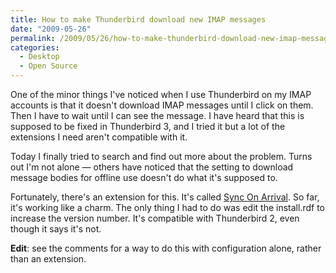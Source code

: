 ```yaml
---
title: How to make Thunderbird download new IMAP messages
date: "2009-05-26"
permalink: /2009/05/26/how-to-make-thunderbird-download-new-imap-messages/
categories:
  - Desktop
  - Open Source
---
```

One of the minor things I've noticed when I use Thunderbird on my IMAP accounts is that it doesn't download IMAP messages until I click on them. Then I have to wait until I can see the message. I have heard that this is supposed to be fixed in Thunderbird 3, and I tried it but a lot of the extensions I need aren't compatible with it.

Today I finally tried to search and find out more about the problem. Turns out I'm not alone &#8212; others have noticed that the setting to download message bodies for offline use doesn't do what it's supposed to.

Fortunately, there's an extension for this. It's called [Sync On Arrival][1]. So far, it's working like a charm. The only thing I had to do was edit the install.rdf to increase the version number. It's compatible with Thunderbird 2, even though it says it's not.

**Edit**: see the comments for a way to do this with configuration alone, rather than an extension.

 [1]: https://addons.mozilla.org/en-US/thunderbird/addon/1396
